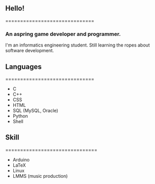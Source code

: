 ## Hello!
==============================
### An aspring game developer and programmer.
I'm an informatics engineering student. Still learning the ropes about software development.

## Languages
==============================
- C
- C++
- CSS
- HTML
- SQL (MySQL, Oracle)
- Python
- Shell

## Skill
===============================
- Arduino
- LaTeX
- Linux
- LMMS (music production)
